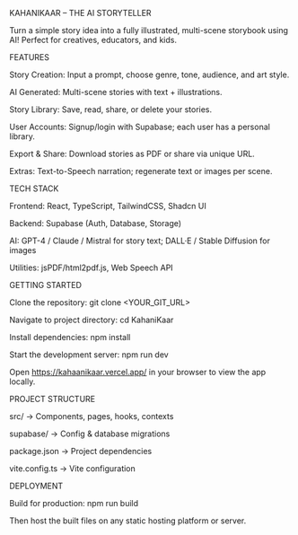 KAHANIKAAR – THE AI STORYTELLER

Turn a simple story idea into a fully illustrated, multi-scene storybook using AI! Perfect for creatives, educators, and kids.

FEATURES

Story Creation: Input a prompt, choose genre, tone, audience, and art style.

AI Generated: Multi-scene stories with text + illustrations.

Story Library: Save, read, share, or delete your stories.

User Accounts: Signup/login with Supabase; each user has a personal library.

Export & Share: Download stories as PDF or share via unique URL.

Extras: Text-to-Speech narration; regenerate text or images per scene.

TECH STACK

Frontend: React, TypeScript, TailwindCSS, Shadcn UI

Backend: Supabase (Auth, Database, Storage)

AI: GPT-4 / Claude / Mistral for story text; DALL·E / Stable Diffusion for images

Utilities: jsPDF/html2pdf.js, Web Speech API

GETTING STARTED

Clone the repository:
git clone <YOUR_GIT_URL>

Navigate to project directory:
cd KahaniKaar

Install dependencies:
npm install

Start the development server:
npm run dev

Open https://kahaanikaar.vercel.app/ in your browser to view the app locally.

PROJECT STRUCTURE

src/ → Components, pages, hooks, contexts

supabase/ → Config & database migrations

package.json → Project dependencies

vite.config.ts → Vite configuration

DEPLOYMENT

Build for production:
npm run build

Then host the built files on any static hosting platform or server.

